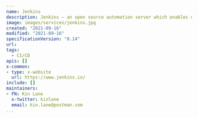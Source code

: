 ```yaml
---
name: Jenkins
description: Jenkins – an open source automation server which enables developers around the world to reliably build, test, and deploy their software.
image: images/services/jenkins.jpg
created: "2021-09-16"
modified: "2021-09-16"
specificationVersion: "0.14"
url: 
tags:
  - CI/CD
apis: []
x-common:
- type: x-website
  url: https://www.jenkins.io/
include: []
maintainers:
- FN: Kin Lane
  x-twitter: kinlane
  email: kin.lane@postman.com
...
```

